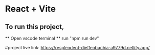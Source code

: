 # React + Vite

## To run this project,
** Open vscode terminal
** run "npm run dev"

#project live link:
https://resplendent-dieffenbachia-a9779d.netlify.app/




